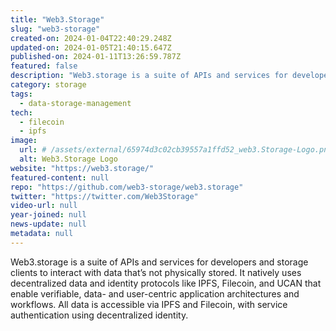 ```yaml
---
title: "Web3.Storage"
slug: "web3-storage"
created-on: 2024-01-04T22:40:29.248Z
updated-on: 2024-01-05T21:40:15.647Z
published-on: 2024-01-11T13:26:59.787Z
featured: false
description: "Web3.storage is a suite of APIs and services for developers and storage clients to interact with data that’s not physically stored."
category: storage
tags:
  - data-storage-management
tech:
  - filecoin
  - ipfs
image:
  url: # /assets/external/65974d3c02cb39557a1ffd52_web3.Storage-Logo.png
  alt: Web3.Storage Logo
website: "https://web3.storage/"
featured-content: null
repo: "https://github.com/web3-storage/web3.storage"
twitter: "https://twitter.com/Web3Storage"
video-url: null
year-joined: null
news-update: null
metadata: null
---
```


Web3.storage is a suite of APIs and services for developers and storage clients to interact with data that’s not physically stored. It natively uses decentralized data and identity protocols like IPFS, Filecoin, and UCAN that enable verifiable, data- and user-centric application architectures and workflows. All data is accessible via IPFS and Filecoin, with service authentication using decentralized identity.
